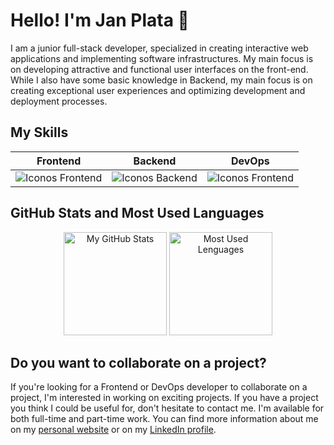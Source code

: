 <link rel="stylesheet" href="https://use.fontawesome.com/releases/v5.15.3/css/all.css" integrity="sha384-DQN7KnA12m4ZV7i+FxRnLW9xu4lGOaS7lLxisYwNKpzcq3wqz6U7o+Mpvz9Xp3q+" crossorigin="anonymous">



# Hello! I'm Jan Plata :wave:

I am a junior full-stack developer, specialized in creating interactive web applications and implementing software infrastructures. My main focus is on developing attractive and functional user interfaces on the front-end. While I also have some basic knowledge in Backend, my main focus is on creating exceptional user experiences and optimizing development and deployment processes.

<!-- Actualmente trabajo como [título del trabajo] en [nombre de la empresa]. -->

## My Skills

<div align="center">
	
| **Frontend** | **Backend** | **DevOps** |
|--------------|-------------|------------|
|  <img alt="Iconos Frontend" src="https://skillicons.dev/icons?i=react,angular,ts&theme=light&perline=4">  | <img alt="Iconos Backend" src="https://skillicons.dev/icons?i=net,cs,java&theme=light&perline=4"> |  <img alt="Iconos Frontend" src="https://skillicons.dev/icons?i=docker,git&theme=light&perline=4"> |

</div>
	
## GitHub Stats and Most Used Languages
<div align="center">
<picture>
<source
  srcset="https://github-readme-stats.vercel.app/api?username=gitjanplata&show_icons=true&count_private=true&locale=es&custom_title=My%20GitHub%20Stats&theme=github_dark"
  media="(prefers-color-scheme: dark)"
/>
<source
  srcset="https://github-readme-stats.vercel.app/api?username=gitjanplata&show_icons=true&count_private=true&locale=es&custom_title=My%20GitHub%20Stats&theme=default"
  media="(prefers-color-scheme: light), (prefers-color-scheme: no-preference)"
/>
<img height="165em" src="https://github-readme-stats.vercel.app/api?username=gitjanplata&show_icons=true" alt="My GitHub Stats"/>
</picture>

<picture>
<source
  srcset="https://github-readme-stats.vercel.app/api/top-langs/?username=gitjanplata&layout=compact&langs_count=10&theme=github_dark"
  media="(prefers-color-scheme: dark)"
/>
<source
  srcset="https://github-readme-stats.vercel.app/api/top-langs/?username=gitjanplata&layout=compact&langs_count=10&theme=default"
  media="(prefers-color-scheme: light), (prefers-color-scheme: no-preference)"
/>
<img height="165em" src="https://github-readme-stats.vercel.app/api/top-langs/?username=gitjanplata&layout=compact&langs_count=10" alt="Most Used Lenguages"/>
</picture>
</div>

## Do you want to collaborate on a project?
If you're looking for a Frontend or DevOps developer to collaborate on a project, 
I'm interested in working on exciting projects. If you have a project you think 
I could be useful for, don't hesitate to contact me. I'm available for both 
full-time and part-time work. You can find more information about me on my 
<a href="https://janplata.vercel.app" target="_blank">personal website</a> or on my <a href="https://www.linkedin.com/in/janplata/" target="_blank"><i class="fab fa-linkedin-in"></i> LinkedIn profile</a>. 


